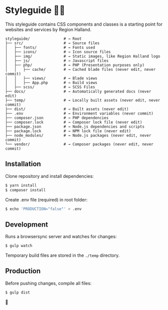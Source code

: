 # Styleguide 💅🏾

This styleguide contains CSS components and classes is a starting point for websites and services by Region Halland.

<!-- <details><summary><strong>View styleguide structure</strong></summary>
<p> -->


```shell
styleguide/               # → Root
├── src/                  # → Source files
│   ├── fonts/            # → Fonts used
│   ├── icons/            # → Icon source files
│   ├── img/              # → Static images, like Region Halland logo
│   ├── js/               # → Javascript files
│   ├── php/              # → PHP (Presentation purposes only)
│   │   ├── cache/        # → Cached blade files (never edit, never commit)
│   │   ├── views/        # → Blade views
│   │   ├── App.php       # → Build views
│   ├── scss/             # → SCSS Files
├── docs/                 # → Automatically generated docs (never edit)
├── temp/                 # → Locally built assets (never edit, never commit)
├── dist/                 # → Built assets (never edit)
├── .env                  # → Environment variables (never commit)
├── composer.json         # → PHP dependencies
├── composer.lock         # → Composer lock file (never edit)
├── package.json          # → Node.js dependencies and scripts
├── package.lock          # → NPM lock file (never edit)
├── node_modules/         # → Node.js packages (never edit, never commit)
└── vendor/               # → Composer packages (never edit, never commit)
```
<!-- <p>
</details> -->

## Installation

Clone repository and install dependencies:

```sh
$ yarn install
$ composer install
```

Create .env file (required) in root folder:
```sh
$ echo 'PRODUCTION="false"' > .env
```

## Development

Runs a browsersync server and watches for changes:

```sh
$ gulp watch
```

Temporary build files are stored in the `./temp` directory.

## Production

Before pushing changes, compile all files: 

```sh
$ gulp dist
```

:tada: